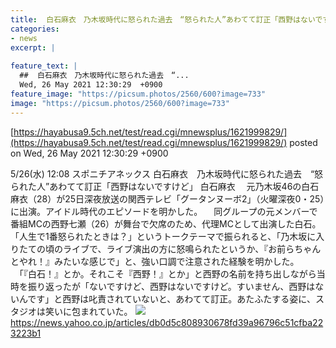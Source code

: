 ```yaml
---
title:  白石麻衣　乃木坂時代に怒られた過去　“怒られた人”あわてて訂正「西野はないですけど」  
categories:
- news
excerpt: |
  
feature_text: |
  ##  白石麻衣　乃木坂時代に怒られた過去　“...
  Wed, 26 May 2021 12:30:29  +0900
feature_image: "https://picsum.photos/2560/600?image=733"
image: "https://picsum.photos/2560/600?image=733"
---
```


[https://hayabusa9.5ch.net/test/read.cgi/mnewsplus/1621999829/](https://hayabusa9.5ch.net/test/read.cgi/mnewsplus/1621999829/)
posted on Wed, 26 May 2021 12:30:29  +0900

<!--more-->

5/26(水) 12:08 スポニチアネックス 白石麻衣　乃木坂時代に怒られた過去　“怒られた人”あわてて訂正「西野はないですけど」 白石麻衣 　元乃木坂46の白石麻衣（28）が25日深夜放送の関西テレビ「グータンヌーボ2」（火曜深夜0・25）に出演。アイドル時代のエピソードを明かした。 　同グループの元メンバーで番組MCの西野七瀬（26）が舞台で欠席のため、代理MCとして出演した白石。「人生で1番怒られたときは？」というトークテーマで振られると、「乃木坂に入りたての頃のライブで、ライブ演出の方に怒鳴られたというか、『お前らちゃんとやれ！』みたいな感じで」と、強い口調で注意された経験を明かした。 　「『白石！』とか。それこそ『西野！』とか」と西野の名前を持ち出しながら当時を振り返ったが「ないですけど、西野はないですけど。すいません、西野はないんです」と西野は叱責されていないと、あわてて訂正。あたふたする姿に、スタジオは笑いに包まれていた。 ![](https://amd-pctr.c.yimg.jp/r/iwiz-amd/20210526-00000124-spnannex-000-2-view.jpg) https://news.yahoo.co.jp/articles/db0d5c808930678fd39a96796c51cfba223223b1
